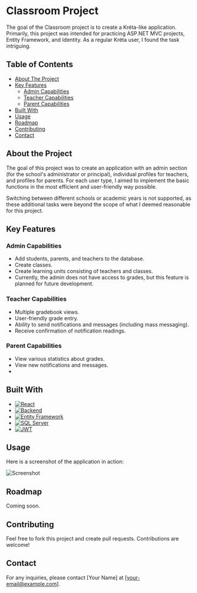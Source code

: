 # Classroom Project

The goal of the Classroom project is to create a Kréta-like application. Primarily, this project was intended for practicing ASP.NET MVC projects, Entity Framework, and Identity. As a regular Kréta user, I found the task intriguing.

## Table of Contents
- [About The Project](#about-the-project)
- [Key Features](#key-features)
  - [Admin Capabilities](#admin-capabilities)
  - [Teacher Capabilities](#teacher-capabilities)
  - [Parent Capabilities](#parent-capabilities)
- [Built With](#built-with)
- [Usage](#usage)
- [Roadmap](#roadmap)
- [Contributing](#contributing)
- [Contact](#contact)

## About the Project
The goal of this project was to create an application with an admin section (for the school's administrator or principal), individual profiles for teachers, and profiles for parents. For each user type, I aimed to implement the basic functions in the most efficient and user-friendly way possible.

Switching between different schools or academic years is not supported, as these additional tasks were beyond the scope of what I deemed reasonable for this project.

## Key Features

### Admin Capabilities
- Add students, parents, and teachers to the database.
- Create classes.
- Create learning units consisting of teachers and classes.
- Currently, the admin does not have access to grades, but this feature is planned for future development.

### Teacher Capabilities
- Multiple gradebook views.
- User-friendly grade entry.
- Ability to send notifications and messages (including mass messaging).
- Receive confirmation of notification readings.

### Parent Capabilities
- View various statistics about grades.
- View new notifications and messages.
- 
## Built With
* [![React][React.js]][React-url]
* [![Backend][ASP.NET-Core]][ASP.NET-Core-url]
* [![Entity Framework][EF-Core]][EF-Core-url]
* [![SQL Server][MSSQL]][MSSQL-url]
* [![JWT][JWT]][JWT-url]


## Usage

Here is a screenshot of the application in action:

![Screenshot](path/to/your/screenshot.png)


## Roadmap
Coming soon.

## Contributing
Feel free to fork this project and create pull requests. Contributions are welcome!

## Contact
For any inquiries, please contact [Your Name] at [your-email@example.com].



[React.js]: https://img.shields.io/badge/React-61DAFB?logo=react&logoColor=black
[React-url]: https://reactjs.org/

[ASP.NET-Core]: https://img.shields.io/badge/ASP.NET_Core-5C2D91?logo=dotnet&logoColor=white
[ASP.NET-Core-url]: https://dotnet.microsoft.com/en-us/apps/aspnet

[EF-Core]: https://img.shields.io/badge/Entity_Framework_Core-9B85A8?logo=ef&logoColor=white
[EF-Core-url]: https://docs.microsoft.com/en-us/ef/core/

[MSSQL]: https://img.shields.io/badge/Microsoft_SQL_Server-CC2927?logo=microsoft-sql-server&logoColor=white
[MSSQL-url]: https://www.microsoft.com/en-us/sql-server

[JWT]: https://img.shields.io/badge/JSON_Web_Tokens-000000?logo=json-web-tokens&logoColor=white
[JWT-url]: https://jwt.io/


